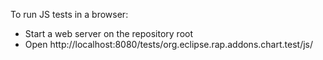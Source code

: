 To run JS tests in a browser: 
- Start a web server on the repository root
- Open http://localhost:8080/tests/org.eclipse.rap.addons.chart.test/js/
